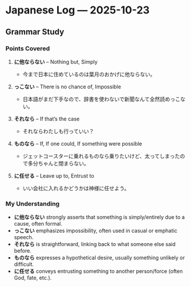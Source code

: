 # Japanese Log — 2025-10-23  
## Grammar Study

### Points Covered
1. **に他ならない** – Nothing but, Simply  
   - 今まで日本に住めているのは葉月のおかげに他ならない。  

2. **っこない** – There is no chance of, Impossible  
   - 日本語がまだ下手なので、辞書を使わないで新聞なんて全然読めっこない。  

3. **それなら** – If that’s the case  
   - それならわたしも行っていい？  

4. **ものなら** – If, If one could, If something were possible  
   - ジェットコースターに乗れるものなら乗りたいけど、太ってしまったので多分ちゃんと閉まらない。  

5. **に任せる** – Leave up to, Entrust to  
   - いい会社に入れるかどうかは神様に任せよう。  

### My Understanding
- **に他ならない** strongly asserts that something is simply/entirely due to a cause, often formal.  
- **っこない** emphasizes impossibility, often used in casual or emphatic speech.  
- **それなら** is straightforward, linking back to what someone else said before.  
- **ものなら** expresses a hypothetical desire, usually something unlikely or difficult.  
- **に任せる** conveys entrusting something to another person/force (often God, fate, etc.).  

